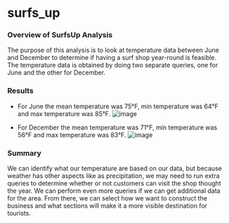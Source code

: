 # surfs_up

### Overview of SurfsUp Analysis
The purpose of this analysis is to look at temperature data between June and December to determine if having a surf shop year-round is feasible. The temperature data is obtained by doing two separate queries, one for June and the other for December.

### Results
* For June the mean temperature was 75°F, min temperature was 64°F and max temperature was 85°F.
![image](https://user-images.githubusercontent.com/93439516/149642021-fa2b5d1f-80be-43d5-af1b-2f9efa0d9b86.png)

* For December the mean temperature was 71°F, min temperature was 56°F and max temperature was 83°F.
![image](https://user-images.githubusercontent.com/93439516/149642011-9827d1b5-de3f-4876-b21b-a9179370ad19.png)

### Summary
We can identify what our temperature are based on our data, but because weather has other aspects like as precipitation, we may need to run extra queries to determine whether or not customers can visit the shop thought the year. We can perform even more queries if we can get additional data for the area. From there, we can select how we want to construct the business and what sections will make it a more visible destination for tourists.
